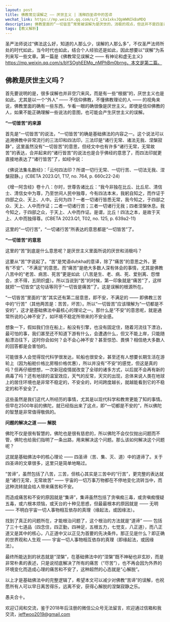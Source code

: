 ```yaml
---
layout: post
title: 佛教常见误解之 —— 厌世主义 | 浅释四圣谛中的苦谛
wechat_link: https://mp.weixin.qq.com/s/I_LXa1xkvJQpWWNIkBaMDQ
description: 佛教里面的“一切皆苦”常常被误解为是厌世的，消极的观点，但这并不是四圣谛中的“苦谛”的真正含义，作为基础佛法的四圣谛必定是完整的、圆满的逻辑闭环了。本文尝试澄清下这一误会。
tags: [教义解析]
---
```


圣严法师说过“佛法这么好，知道的人那么少，误解的人那么多”，不仅圣严法师所处的时代如此，当今时代也如此，结合个人经验还是如此，因此想要以“误解”为系列来写一些文章。第一篇是《佛教常见误解之 —— 有神论和虚无主义》https://mp.weixin.qq.com/s/bYSOghEEMp_nMPhBm0brng，本文是第二篇。

## 佛教是厌世主义吗？

首先要说明的是，很多误解也并非空穴来风，而是有一些“根据”的，厌世主义也是如此。尤其是以一个“外人” —— 不信仰佛教，不懂佛教理论的人 —— 的视角来说，佛教里面的确有一些东西，乍看一眼的确很像是厌世主义。即使是信仰佛教的人，如果不能正确理解一些说法的意图，也可能会产生厌世主义的误解。

**“一切皆苦”的来源**

首先是“一切皆苦”的说法，“一切皆苦”的确是基础佛法的内容之一。这个说法可以追溯佛教中非常流行的三法印和四法印，三法印是“诸行无常、诸法无我、涅槃寂静”，这里虽然没有“一切皆苦”的意思，但经文中也有许多“诸行无常，无常故苦”的表达，合并起来的“诸行皆苦”的说法也是合乎佛经的意思了，而四法印就更直接地表达了“诸行皆苦”了，如经中说：

《佛说法集名数经》：「云何四法印？所谓一切行无常、一切行苦、一切法无我、涅槃寂静。」(CBETA 2023.Q1, T17, no. 764, p. 660c22-24)

《增一阿含经》卷十八：尔时，世尊告诸比丘：“我今非独在比丘、比丘尼、清信士、清信女中为尊，乃至世间人民中独尊，今有四法本末，我躬自知之，而作证于四部之众、天上、人中。云何为四？一者一切诸行皆悉无常，我今知之，于四部之众、天上、人中而作证；二者一切诸行苦；三者一切诸行无我；四者涅槃休息。我今知之，于四部之众，于天上、人中而作证。是谓，比丘！四法之本，是故于天上、人中而独得尊。(CBETA 2023.Q1, T02, no. 125, p. 639a2-11)

这里的“一切行苦”，“一切诸行苦”所表达的意思都是“一切皆苦”了。

**“一切皆苦”的意思**

这里的“苦”到底是什么意思呢？是厌世主义里面所说的厌世和消极吗？

这要从“苦”字说起了。“苦”是梵语duḥkha的意译，除了“痛苦”的意思之外，更有“不安”、“不满足”的意思。而“痛苦”是绝大多数人深有体会的事情，尤其是佛教八苦中的“老苦、病苦、死苦”更是如此（八苦是生、老、病、死、爱别离、怨憎会，求不得，五阴炽盛）。所以当说到“苦”的时候，第一印象就是“痛苦”了，这样就把“一切皆空”这句话等同于“一切皆是痛苦”了。这是误解的根源所在。

“一切皆苦”里面的“苦”其实还有第二层意思，即不安，不满足的 —— 即佛教三苦中的“行苦”（其他两苦是：苦苦，坏苦）。所以“一切皆苦”应该理解为“一切都是不安的”，这才是基础佛法中最核心的理论之一。那什么是“不安”的意思呢，就是通常所说的心神不安了，如环境不稳定所带来的不安全感。

想象一下，假如我们住在船上，船没有引擎，也没有固定住，随着河流往下漂泊，最可怕的事，我们甚至还不知道下游有什么，会遭遇什么，但又不能上岸，只能随船漂泊往下，这时你会如何？会不会心神不安？甚至惊恐、畏惧？相信绝大多数人的回答都是会害怕的。

可能很多人会觉得现代科学很发达，轮船也很安全，甚至还有人想要长期生活在游轮上（因为船舱价格比房租价格优惠），所以并没有“不安”的感觉，但这是真的吗？但再仔细想想，一次新冠疫情就改变了全球的诸多方式，以后就不会再有新的病毒了吗？还有地球的温室效应，天气的反常，天灾的出现，总体来说人类在地球上的居住环境也是非常不稳定的，不安全的，时间跨度越长，就越能看到它的不稳定的和不安全了。

这些虽然是我们这代人所经历的事情，尤其是以现代科学和教育更能了知的事情。但早在2500年前的佛陀，就已经指出来了这点，即“一切都是不安的”，所以佛陀的智慧是非常值得敬佩的。

**问题的解决之道 —— 解脱**

佛陀不仅是很有智慧的，佛陀也是很有慈悲的，所以佛陀不会仅仅抛出问题而不管，佛陀也给我们指明了一条出路，用来解决这个问题。那么该如何解决这个问题呢？

这就是基础佛法中的核心理论 —— 四圣谛（苦、集、灭、道）中的道谛了。关于四圣谛的文章很多，这里只是简单地略过。

“苦谛”，虽然包括了八苦，三苦，但核心其实是三苦中的“行苦”，更完整的表达就是“诸行无常，无常故苦” —— 宇宙的一切万事万物都在不停地变化流转当中，而这种流转就会给人带来痛苦和不安。

而造成痛苦和不安的原因就是“集谛”，集谛虽然包括了贪嗔痴三毒，或贪嗔痴慢疑五毒，或六根本烦恼，或天台的十种见思惑，但最最根本的原因就是 —— 无明 —— 不明白宇宙一切人事物相互依存的真理（缘起法，或因缘法）。

找到了真正的问题所在，才能根治问题了，这个根治的方法就是“道谛” —— 包括了三十七道品（四念住，四正勤，四神足，五根五力，七觉支，八正道），而八正道又是其中的核心，八正道中又以正见为首要的先决条件。那正见是什么？即正确的世界观和人生观 —— 宇宙一切人事物相互依存的真理（即缘起法，或因缘法）。

最终所能达到的状态就是“涅槃”，在基础佛法中的“涅槃”既不神秘也非玄妙，而是非常朴素的表述，只是说彻底解决了所有的痛苦（“尽苦”），也不再会因为外界的环境变化而造成心理的痛苦和不安了，这种超然的心态就是“心解脱”。

以上才是基础佛法中的完整逻辑了，希望本文可以减少对佛教“苦谛”的误解，也祝愿所有人可以早日离苦得乐，远离不安，获得心解脱的涅槃寂静之乐。

愚夫合十。

欢迎订阅和交流，鉴于2018年后注册的微信公众号无法留言，欢迎通过信箱和我交流，jeffwoo2019@gmail.com
